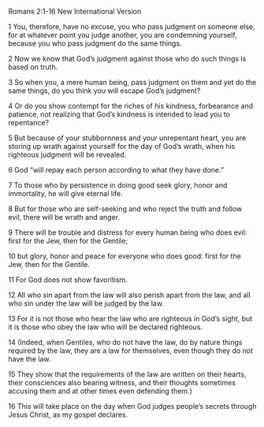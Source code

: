

Romans 2:1-16 New International Version

1 You, therefore, have no excuse, you who pass judgment on someone else, for at whatever point you judge another, 
  you are condemning yourself, because you who pass judgment do the same things.

2 Now we know that God’s judgment against those who do such things is based on truth.
 
3 So when you, a mere human being, pass judgment on them and yet do the same things, 
  do you think you will escape God’s judgment?
  
4 Or do you show contempt for the riches of his kindness, forbearance and patience, 
  not realizing that God’s kindness is intended to lead you to repentance?
  
5 But because of your stubbornness and your unrepentant heart, 
you are storing up wrath against yourself for the day of God’s wrath, when his righteous judgment will be revealed. 

6 God “will repay each person according to what they have done.” 

7 To those who by persistence in doing good seek glory, honor and immortality, he will give eternal life. 

8 But for those who are self-seeking and who reject the truth and follow evil, there will be wrath and anger.

9 There will be trouble and distress for every human being who does evil: first for the Jew, then for the Gentile; 

10 but glory, honor and peace for everyone who does good: first for the Jew, then for the Gentile. 

11 For God does not show favoritism.

12 All who sin apart from the law will also perish apart from the law, 
and all who sin under the law will be judged by the law. 

13 For it is not those who hear the law who are righteous in God’s sight, 
but it is those who obey the law who will be declared righteous. 

14 (Indeed, when Gentiles, who do not have the law, do by nature things required by the law, 
they are a law for themselves, even though they do not have the law.

15 They show that the requirements of the law are written on their hearts, 
their consciences also bearing witness, and their thoughts sometimes accusing them and at other times even defending them.)

16 This will take place on the day when God judges people’s secrets through Jesus Christ, as my gospel declares.
